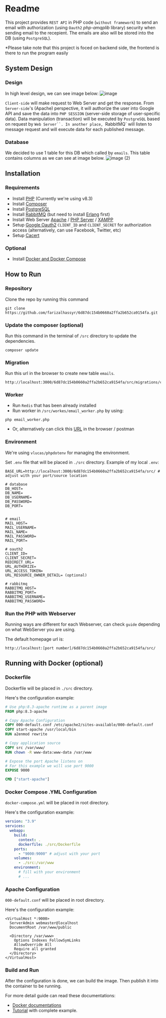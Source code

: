 # Readme
This project provides `REST API` in PHP code (`without framework`) to send an email with authorization (using `Oauth2` *php-amqplib* library) security when sending email to the recepient. The emails are also will be stored into the DB (using `PostgreSQL`).

*Please take note that this project is foced on backend side, the frontend is there to run the program easily

## System Design
### Design
In high level design, we can see image below:
![image](https://github.com/farizalhassyr/6d87dc154b0660a2ffa2b652ca9154fa/assets/68814490/11a76eca-a438-4a73-bd0f-a28a7a7874a0)

`Client-side` will make request to Web Server and get the response. From `Server-side`'s (Apache) perspective, it will authorize the user into Google API and save the data into `PHP SESSION` (server-side storage of user-specific data). Data manipulation (transaction) will be executed by `PostgreSQL` based on request by `Web Server``. In another place, `RabbitMQ` will listen to message request and will execute data for each published message.

### Database
We decided to use 1 table for this DB which called by `emails`.
This table contains columns as we can see at image below.
![image (2)](https://github.com/farizalhassyr/6d87dc154b0660a2ffa2b652ca9154fa/assets/68814490/f9608d82-5150-410f-b345-60f280900ffd)



## Installation
### Requirements
- Install [PHP](https://www.php.net/manual/en/install.php) (Currently we're using v8.3)
- Install [Composer](https://getcomposer.org/download/)
- Install [PostgreSQL](https://www.postgresql.org/download/)
- Install [RabbitMQ](https://www.rabbitmq.com/docs/download) (but need to install [Erlang](https://www.erlang.org/downloads) first)
- Install Web Server [Apache](https://httpd.apache.org/download.cgi) / [PHP Server](https://marketplace.visualstudio.com/items?itemName=brapifra.phpserver) / [XAMPP](https://www.apachefriends.org/download.html)
- Setup [Google Oauth2](https://developers.google.com/identity/protocols/oauth2) `CLIENT_ID` and `CLIENT_SECRET` for authorization access (alternatively, can use Facebook, Twitter, etc)
- Setup [Cacert](https://github.com/FilipQL/cacert.pem)

### Optional
- Install [Docker and Docker Compose](https://docs.docker.com/compose/install/)

## How to Run
### Repository
Clone the repo by running this command
```
git clone https://github.com/farizalhassyr/6d87dc154b0660a2ffa2b652ca9154fa.git
```
### Update the composer (optional)
Run this command in the terminal of `/src` directory to update the dependencies.
```
composer update
```
### Migration
Run this url in the browser to create new table `emails`.
```
http://localhost:3000/6d87dc154b0660a2ffa2b652ca9154fa/src/migrations/create_email_table.php
```

### Worker
- Run `Redis` that has been already installed
- Run worker in `/src/workes/email_worker.php` by using:
```
php email_worker.php
```
- Or, alternatively can click this  [URL](http://localhost:3000/6d87dc154b0660a2ffa2b652ca9154fa/src/workers/email_worker.php) in the browser / postman


### Environment
We're using `vlucas/phpdotenv` for managing the environment.

Set `.env` file that will be placed in `./src` directory.
Example of my local `.env`:
```
BASE_URL=http://localhost:3000/6d87dc154b0660a2ffa2b652ca9154fa/src/ # adjust with your port/source location

# database
DB_HOST=
DB_NAME=
DB_USERNAME=
DB_PASSWORD=
DB_PORT=


# email
MAIL_HOST=
MAIL_USERNAME=
MAIL_NAME=
MAIL_PASSWORD=
MAIL_PORT=

# oauth2
CLIENT_ID=
CLIENT_SECRET=
REDIRECT_URL=
URL_AUTHORIZE=
URL_ACCESS_TOKEN=
URL_RESOURCE_OWNER_DETAIL= (optional)

# rabbitmq
RABBITMQ_HOST=
RABBITMQ_PORT=
RABBITMQ_USERNAME=
RABBITMQ_PASSWORD=
```

### Run the PHP with Webserver
Running ways are different for each Webserver, can check `guide` depending on what WebServer you are using.

The default homepage url is:
```
http://localhost:[port number]/6d87dc154b0660a2ffa2b652ca9154fa/src/
```



## Running with Docker (optional)
### Dockerfile
Dockerfile will be placed in `./src` directory.

Here's the configuration example:
```Dockerfile
# Use php:8.3-apache runtime as a parent image
FROM php:8.3-apache

# Copy Apache Configuration
COPY 000-default.conf /etc/apache2/sites-available/000-default.conf
COPY start-apache /usr/local/bin
RUN a2enmod rewrite

# Copy application source
COPY src /var/www/
RUN chown -R www-data:www-data /var/www

# Expose the port Apache listens on
# For this example we will use port 9000
EXPOSE 9000

CMD ["start-apache"]
```

### Docker Compose .YML Configuration
`docker-compose.yml` will be placed in root directory.

Here's the configuration example:
```yml
version: "3.9"
services:
  webapp:
    build:
      context: .
      dockerfile: ./src/Dockerfile
    ports:
      - "9000:9000" # adjust with your port
    volumes:
      - ./src:/var/www
    environment:
      # fill with your environment
      # ...
```

### Apache Configuration
`000-default.conf` will be placed in root directory.

Here's the configuration example:
```
<VirtualHost *:9000>
  ServerAdmin webmaster@localhost
  DocumentRoot /var/www/public

  <Directory /var/www>
    Options Indexes FollowSymLinks
    AllowOverride All
    Require all granted
  </Directory>
</VirtualHost>
```

### Build and Run
After the configuration is done, we can build the image. Then publish it into the container to be running.

For more detail guide can read these documentations:
- [Docker documentations](https://docs.docker.com/compose/compose-file/build/)
- [Tutorial](https://semaphoreci.com/community/tutorials/dockerizing-a-php-application) with complete example.
